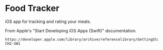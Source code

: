 # Food Tracker
iOS app for tracking and rating your meals.

From Apple's "Start Developing iOS Apps (Swift)" documentation. 

    https://developer.apple.com/library/archive/referencelibrary/GettingStarted/DevelopiOSAppsSwift/index.html#//apple_ref/doc/uid/TP40015214-CH2-SW1
